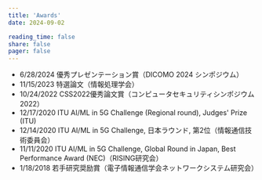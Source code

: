 ```yaml
---
title: 'Awards'
date: 2024-09-02

reading_time: false
share: false
pager: false
---
```

- 6/28/2024 優秀プレゼンテーション賞（DICOMO 2024 シンポジウム）
- 11/15/2023 特選論文（情報処理学会）
- 10/24/2022 CSS2022優秀論文賞（コンピュータセキュリティシンポジウム2022）
- 12/17/2020 ITU AI/ML in 5G Challenge (Regional round), Judges' Prize (ITU)
- 12/14/2020 ITU AI/ML in 5G Challenge, 日本ラウンド, 第2位（情報通信技術委員会）
- 11/11/2020 ITU AI/ML in 5G Challenge, Global Round in Japan, Best Performance Award (NEC)（RISING研究会）
- 1/18/2018 若手研究奨励賞（電子情報通信学会ネットワークシステム研究会）